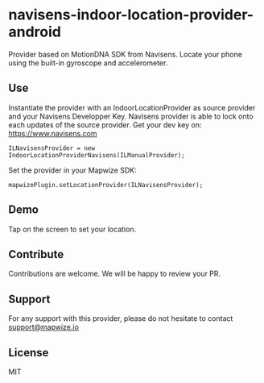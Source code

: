 # navisens-indoor-location-provider-android
Provider based on MotionDNA SDK from Navisens. Locate your phone using the built-in gyroscope and accelerometer.

## Use

Instantiate the provider with an IndoorLocationProvider as source provider and your Navisens Developper Key. Navisens provider is able to lock onto each updates of the source provider.
Get your dev key on: https://www.navisens.com
```
ILNavisensProvider = new IndoorLocationProviderNavisens(ILManualProvider);
```

Set the provider in your Mapwize SDK:

```
mapwizePlugin.setLocationProvider(ILNavisensProvider);     
```

## Demo

Tap on the screen to set your location.

## Contribute

Contributions are welcome. We will be happy to review your PR.

## Support

For any support with this provider, please do not hesitate to contact [support@mapwize.io](mailto:support@mapwize.io)

## License

MIT
